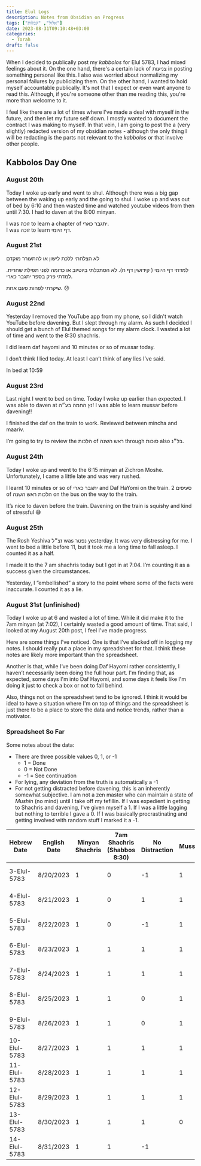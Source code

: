 ```yaml
---
title: Elul Logs
description: Notes from Obsidian on Progress
tags: ["אלול", "קבלות"]
date: 2023-08-31T09:10:48+03:00
categories:
  - Torah
draft: false
---
```


When I decided to publically post my _kabbolos_ for Elul 5783, I had mixed feelings about it. On the one hand, there's a certain lack of צניעות in posting something personal like this. I also was worried about normalizing my personal failures by publicizing them. On the other hand, I wanted to hold myself accountable publically. It's not that I expect or even want anyone to read this. Although, if you're someone other than me reading this, you're more than welcome to it.

I feel like there are a lot of times where I've made a deal with myself in the future, and then let my future self down. I mostly wanted to document the contract I was making to myself. In that vein, I am going to post the a (very slightly) redacted version of my obsidian notes - although the only thing I will be redacting is the parts not relevant to the _kabbolos_ or that involve other people.

## Kabbolos Day One

### August 20th

Today I woke up early and went to shul. Although there was a big gap between the waking up early and the going to shul. I woke up and was out of bed by 6:10 and then wasted time and watched youtube videos from then until 7:30. I had to daven at the 8:00 minyan.

I was זוכה to learn a chapter of יתגבר כארי. \
I was זוכה to learn דף היומי.

### August 21st

לא הצלחתי ללכת לישון או להתעורר מוקדם

למדתי דף היומי ( קידושין דף ח).
לא הסתכלתי ביוטיוב או כדומה לפני תפילת שחרית.
למדתי פרק בספר יתגבר כארי.

שיקרתי לפחות פעם אחת. 😞

### August 22nd

Yesterday I removed the YouTube app from my phone, so I didn't watch YouTube before davening. But I slept through my alarm. As such I decided I should get a bunch of Elul themed songs for my alarm clock. I wasted a lot of time and went to the 8:30 shachris.

I did learn daf hayomi and 10 minutes or so of mussar today.

I don’t think I lied today. At least I can’t think of any lies I’ve said.

In bed at 10:59

### August 23rd

Last night I went to bed on time. Today I woke up earlier than expected. I was able to daven at נץ החמה בע״ה! I was able to learn mussar before davening!!

I finished the daf on the train to work. Reviewed between mincha and maariv.

I’m going to try to review the הלכות of ראש השנה through סוכות also בל״נ.

### August 24th

Today I woke up and went to the 6:15 minyan at Zichron Moshe. Unfortunately, I came a little late and was very rushed.

I learnt 10 minutes or so of יתגבר כארי and Daf HaYomi on the train. 2 סעיפים of הלכות ראש השנה on the bus on the way to the train.

It’s nice to daven before the train. Davening on the train is squishy and kind of stressful 😅

### August 25th

The Rosh Yeshiva זצ״ל was נפטר yesterday. It was very distressing for me. I went to bed a little before 11, but it took me a long time to fall asleep. I counted it as a half.

I made it to the 7 am shachris today but I got in at 7:04. I’m counting it as a success given the circumstances.

Yesterday, I ”embellished” a story to the point where some of the facts were inaccurate. I counted it as a lie.

### August 31st (unfinished)

Today I woke up at 6 and wasted a lot of time. While it did make it to the 7am minyan (at 7:02), I certainly wasted a good amount of time. That said, I looked at my August 20th post, I feel I've made progress.

Here are some things I’ve noticed. One is that I’ve slacked off in logging my notes. I should really put a place in my spreadsheet for that. I think these notes are likely more important than the spreadsheet.

Another is that, while I‘ve been doing Daf Hayomi rather consistently, I haven’t necessarily been doing the full hour part. I'm finding that, as expected, some days I'm into Daf Hayomi, and some days it feels like I'm doing it just to check a box or not to fall behind.

Also, things not on the spreadsheet tend to be ignored. I think it would be ideal to have a situation where I'm on top of things and the spreadsheet is just there to be a place to store the data and notice trends, rather than a motivator.

### Spreadsheet So Far

Some notes about the data:

- There are three possible values 0, 1, or -1
  - 1 = Done
  - 0 = Not Done
  - -1 = See continuation
- For lying, any deviation from the truth is automatically a -1
- For not getting distracted before davening, this is an inherently somewhat subjective. I am not a zen master who can maintain a state of _Mushin_ (no mind) until I take off my tefillin. If I was expedient in getting to Shachris and davening, I've given myself a 1. If I was a little lagging but nothing to terrible I gave a 0. If I was basically procrastinating and getting involved with random stuff I marked it a -1.

| Hebrew Date  | English Date | Minyan Shachris | 7am Shachris (Shabbos 8:30) | No Distraction | Mussar | Daf Hayomi | No lies | Sleep by 23:00 |                     |
| ------------ | ------------ | --------------- | --------------------------- | -------------- | ------ | ---------- | ------- | -------------- | ------------------- |
| 3-Elul-5783  | 8/20/2023    | 1               | 0                           | -1             | 1      | 1          | 1       | 0              | Parashat Ki Teitzei |
| 4-Elul-5783  | 8/21/2023    | 1               | 0                           | 1              | 1      | 1          | -1      | 0              | Parashat Ki Teitzei |
| 5-Elul-5783  | 8/22/2023    | 1               | 0                           | -1             | 1      | 1          | 1       | 1              | Parashat Ki Teitzei |
| 6-Elul-5783  | 8/23/2023    | 1               | 1                           | 1              | 1      | 1          | 1       | 1              | Parashat Ki Teitzei |
| 7-Elul-5783  | 8/24/2023    | 1               | 1                           | 1              | 1      | 1          | -1      | 0.5            | Parashat Ki Teitzei |
| 8-Elul-5783  | 8/25/2023    | 1               | 1                           | 0              | 1      | 0          | 1       | 1              | Parashat Ki Teitzei |
| 9-Elul-5783  | 8/26/2023    | 1               | 1                           | 0              | 1      | 1          | 1       | 0              | Parashat Ki Teitzei |
| 10-Elul-5783 | 8/27/2023    | 1               | 1                           | 1              | 1      | 1          | 1       | 0              | Parashat Ki Tavo    |
| 11-Elul-5783 | 8/28/2023    | 1               | 1                           | 1              | 1      | 1          | 1       | 1              | Parashat Ki Tavo    |
| 12-Elul-5783 | 8/29/2023    | 1               | 1                           | 1              | 1      | 1          | 1       | 0              | Parashat Ki Tavo    |
| 13-Elul-5783 | 8/30/2023    | 1               | 1                           | 1              | 0      | 1          | 1       | 1              | Parashat Ki Tavo    |
| 14-Elul-5783 | 8/31/2023    | 1               | 1                           | -1             |        |            |         |                | Parashat Ki Tavo    |
